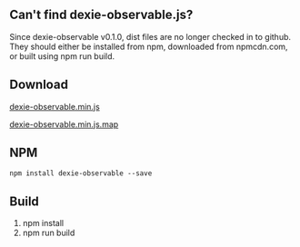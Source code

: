 ## Can't find dexie-observable.js?
Since dexie-observable v0.1.0, dist files are no longer checked in to github. They should either
be installed from npm, downloaded from npmcdn.com, or built using npm run build.

## Download
[dexie-observable.min.js](https://npmcdn.com/dexie-observable/dist/dexie-observable.min.js)

[dexie-observable.min.js.map](https://npmcdn.com/dexie-observable/dist/dexie-observable.min.js.map)

## NPM
```
npm install dexie-observable --save
```

## Build
1. npm install
2. npm run build
